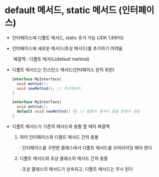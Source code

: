 # default 메서드, static 메서드 (인터페이스)

- 인터페이스에 디폴트 메서드, static 추가 가능 (JDK 1.8부터)

- 인터페이스에 새로운 메서드(추상 메서드)를 추가하기 어려움

  ​				해결책 : 디폴트 메서드(default mehtod)

- 디폴트 메서드는 인스턴스 메서드(인터페이스 원칙 위반)

  ```java
  interface MyInterface{
  	void mehtod();
  	void newMethod(); // 추상메서드
  }
  
  interface MyInterface{
  	void mehtod();
  	default void newMethod() {} // 몸통이 생겨서 충돌 문제가 생김
  }
  ```

- 디폴트 메서드가 기존의 메서드와 충돌 할 때의 해결책

  1. 여러 인터페이스와 디폴트 메서드 간의 충돌

     : 인터페이스를 구현한 클래스에서 디폴트 메서드를 오버라이딩 해야 한다

  2. 디폴트 메서드와 조상 클래스의 메서드 간의 충돌

     : 조상 클래스의 메서드가 상속되고, 디폴트 메서드는 무시 된다

